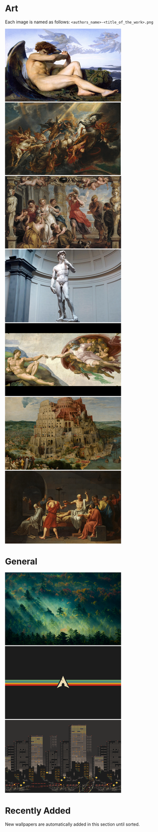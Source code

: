 # Art
Each image is named as follows: `<authors_name>-<title_of_the_work>.png`

[![Thumbnail](./thumbnails/art/alexandre_cabanel-fallen_angel.png)](./art/alexandre_cabanel-fallen_angel.png)
[![Thumbnail](./thumbnails/art/paul_rubens-the_fall_of_phaeton.png)](./art/paul_rubens-the_fall_of_phaeton.png)
[![Thumbnail](./thumbnails/art/paul_rubens-achilles_discovered_by_ulysses.png)](./art/paul_rubens-achilles_discovered_by_ulysses.png)
[![Thumbnail](./thumbnails/art/michelangelo-david.png)](./art/michelangelo-david.png)
[![Thumbnail](./thumbnails/art/michelangelo-the_creation_of_adam.png)](./art/michelangelo-the_creation_of_adam.png)
[![Thumbnail](./thumbnails/art/pieter_bruegel-the_tower_of_babel.png)](./art/pieter_bruegel-the_tower_of_babel.png)
[![Thumbnail](./thumbnails/art/david-the_death_of_socrates.png)](./art/david-the_death_of_socrates.png)

# General
[![Thumbnail](./thumbnails/general/001.png)](./general/001.png)
[![Thumbnail](./thumbnails/general/002.png)](./general/002.png)
[![Thumbnail](./thumbnails/general/003.png)](./general/003.png)

# Recently Added
New wallpapers are automatically added in this section until sorted.<br/>
